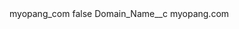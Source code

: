 <?xml version="1.0" encoding="UTF-8"?>
<CustomMetadata xmlns="http://soap.sforce.com/2006/04/metadata" xmlns:xsi="http://www.w3.org/2001/XMLSchema-instance" xmlns:xsd="http://www.w3.org/2001/XMLSchema">
    <label>myopang_com</label>
    <protected>false</protected>
    <values>
        <field>Domain_Name__c</field>
        <value xsi:type="xsd:string">myopang.com</value>
    </values>
</CustomMetadata>
